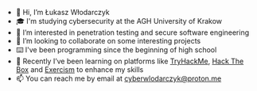 - 👋 Hi, I’m Łukasz Włodarczyk
- 🎓 I'm studying cybersecurity at the AGH University of Krakow
- 👀 I’m interested in penetration testing and secure software engineering
- 💞️ I’m looking to collaborate on some interesting projects
- ⌨️ I've been programming since the beginning of high school 
- 🌱 Recently I’ve been learning on platforms like [TryHackMe](https://tryhackme.com/p/2k4w87ix), [Hack The Box](https://app.hackthebox.com/profile/1806584) and [Exercism](https://exercism.org/profiles/mtl5xldb) to enhance my skills
- 📫 You can reach me by email at [cyberwlodarczyk@proton.me](mailto:cyberwlodarczyk@proton.me)
